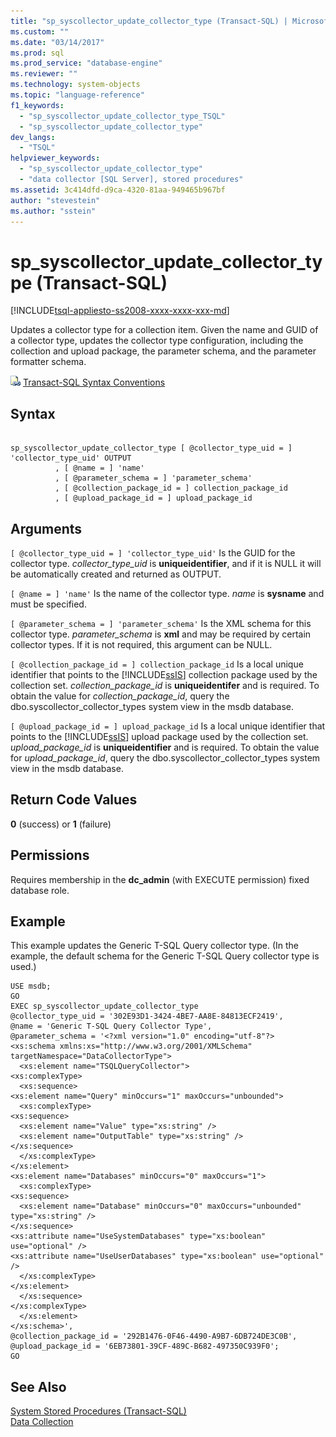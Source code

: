 ```yaml
---
title: "sp_syscollector_update_collector_type (Transact-SQL) | Microsoft Docs"
ms.custom: ""
ms.date: "03/14/2017"
ms.prod: sql
ms.prod_service: "database-engine"
ms.reviewer: ""
ms.technology: system-objects
ms.topic: "language-reference"
f1_keywords: 
  - "sp_syscollector_update_collector_type_TSQL"
  - "sp_syscollector_update_collector_type"
dev_langs: 
  - "TSQL"
helpviewer_keywords: 
  - "sp_syscollector_update_collector_type"
  - "data collector [SQL Server], stored procedures"
ms.assetid: 3c414dfd-d9ca-4320-81aa-949465b967bf
author: "stevestein"
ms.author: "sstein"
---
```

# sp_syscollector_update_collector_type (Transact-SQL)
[!INCLUDE[tsql-appliesto-ss2008-xxxx-xxxx-xxx-md](../../includes/tsql-appliesto-ss2008-xxxx-xxxx-xxx-md.md)]

  Updates a collector type for a collection item. Given the name and GUID of a collector type, updates the collector type configuration, including the collection and upload package, the parameter schema, and the parameter formatter schema.  
  
 ![Topic link icon](../../database-engine/configure-windows/media/topic-link.gif "Topic link icon") [Transact-SQL Syntax Conventions](../../t-sql/language-elements/transact-sql-syntax-conventions-transact-sql.md)  
  
## Syntax  
  
```  
  
sp_syscollector_update_collector_type [ @collector_type_uid = ] 'collector_type_uid' OUTPUT  
          , [ @name = ] 'name'  
          , [ @parameter_schema = ] 'parameter_schema'  
          , [ @collection_package_id = ] collection_package_id  
          , [ @upload_package_id = ] upload_package_id  
```  
  
## Arguments  
`[ @collector_type_uid = ] 'collector_type_uid'`
 Is the GUID for the collector type. *collector_type_uid* is **uniqueidentifier**, and if it is NULL it will be automatically created and returned as OUTPUT.  
  
`[ @name = ] 'name'`
 Is the name of the collector type. *name* is **sysname** and must be specified.  
  
`[ @parameter_schema = ] 'parameter_schema'`
 Is the XML schema for this collector type. *parameter_schema* is **xml** and may be required by certain collector types. If it is not required, this argument can be NULL.  
  
`[ @collection_package_id = ] collection_package_id`
 Is a local unique identifier that points to the [!INCLUDE[ssIS](../../includes/ssis-md.md)] collection package used by the collection set. *collection_package_id* is **uniqueidentifer** and is required. To obtain the value for *collection_package_id*, query the dbo.syscollector_collector_types system view in the msdb database.  
  
`[ @upload_package_id = ] upload_package_id`
 Is a local unique identifier that points to the [!INCLUDE[ssIS](../../includes/ssis-md.md)] upload package used by the collection set. *upload_package_id* is **uniqueidentifier** and is required. To obtain the value for *upload_package_id*, query the dbo.syscollector_collector_types system view in the msdb database.  
  
## Return Code Values  
 **0** (success) or **1** (failure)  
  
## Permissions  
 Requires membership in the **dc_admin** (with EXECUTE permission) fixed database role.  
  
## Example  
 This example updates the Generic T-SQL Query collector type. (In the example, the default schema for the Generic T-SQL Query collector type is used.)  
  
```  
USE msdb;  
GO  
EXEC sp_syscollector_update_collector_type  
@collector_type_uid = '302E93D1-3424-4BE7-AA8E-84813ECF2419',  
@name = 'Generic T-SQL Query Collector Type',  
@parameter_schema = '<?xml version="1.0" encoding="utf-8"?>  
<xs:schema xmlns:xs="http://www.w3.org/2001/XMLSchema" targetNamespace="DataCollectorType">  
  <xs:element name="TSQLQueryCollector">  
<xs:complexType>  
  <xs:sequence>  
<xs:element name="Query" minOccurs="1" maxOccurs="unbounded">  
  <xs:complexType>  
<xs:sequence>  
  <xs:element name="Value" type="xs:string" />  
  <xs:element name="OutputTable" type="xs:string" />  
</xs:sequence>  
  </xs:complexType>  
</xs:element>  
<xs:element name="Databases" minOccurs="0" maxOccurs="1">  
  <xs:complexType>  
<xs:sequence>  
  <xs:element name="Database" minOccurs="0" maxOccurs="unbounded" type="xs:string" />  
</xs:sequence>  
<xs:attribute name="UseSystemDatabases" type="xs:boolean" use="optional" />  
<xs:attribute name="UseUserDatabases" type="xs:boolean" use="optional" />  
  </xs:complexType>  
</xs:element>  
  </xs:sequence>  
</xs:complexType>  
  </xs:element>  
</xs:schema>',  
@collection_package_id = '292B1476-0F46-4490-A9B7-6DB724DE3C0B',  
@upload_package_id = '6EB73801-39CF-489C-B682-497350C939F0';  
GO  
```  
  
## See Also  
 [System Stored Procedures &#40;Transact-SQL&#41;](../../relational-databases/system-stored-procedures/system-stored-procedures-transact-sql.md)   
 [Data Collection](../../relational-databases/data-collection/data-collection.md)  
  
  
